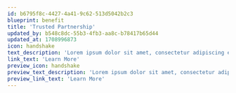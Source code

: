 ```yaml
---
id: b6795f8c-4427-4a41-9c62-513d5042b2c3
blueprint: benefit
title: 'Trusted Partnership'
updated_by: b548c8dc-55b3-4fb3-aa8c-b78417b65d44
updated_at: 1708996873
icon: handshake
text_description: 'Lorem ipsum dolor sit amet, consectetur adipiscing elit, sed do eiusmod tempor incididunt ut labore et dolore.'
link_text: 'Learn More'
preview_icon: handshake
preview_text_description: 'Lorem ipsum dolor sit amet, consectetur adipiscing elit, sed do eiusmod tempor incididunt ut labore et dolore.'
preview_link_text: 'Learn More'
---
```

